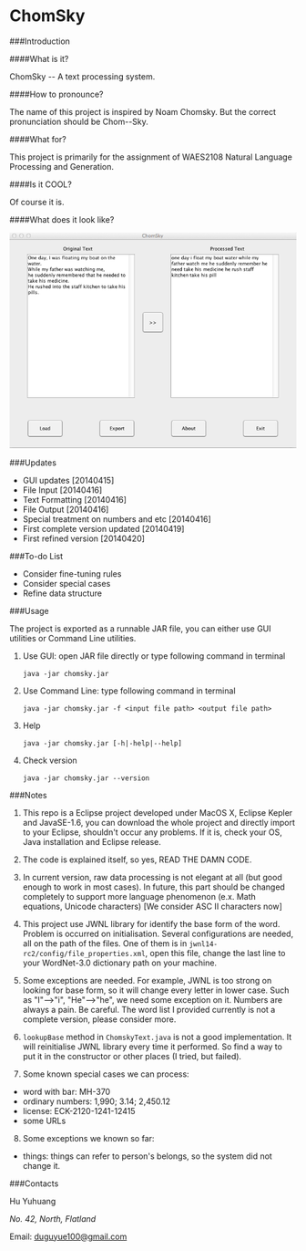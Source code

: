 ChomSky
=======

###Introduction

####What is it?

ChomSky -- A text processing system.

####How to pronounce?

The name of this project is inspired by Noam Chomsky. But the correct pronunciation  should be Chom--Sky.

####What for?

This project is primarily for the assignment of WAES2108 Natural Language Processing and Generation.

####Is it COOL?

Of course it is.

####What does it look like?

![ChomSky](/resource/ChomSky.png)

###Updates

+ GUI updates [20140415]
+ File Input [20140416]
+ Text Formatting [20140416]
+ File Output [20140416]
+ Special treatment on numbers and etc [20140416]
+ First complete version updated [20140419]
+ First refined version [20140420]

###To-do List

+ Consider fine-tuning rules
+ Consider special cases
+ Refine data structure

###Usage

The project is exported as a runnable JAR file, you can either use GUI utilities or Command Line utilities.

1. Use GUI: open JAR file directly or type following command in terminal

   ```
   java -jar chomsky.jar
   ```

2. Use Command Line: type following command in terminal

   ```
   java -jar chomsky.jar -f <input file path> <output file path>
   ```

3. Help

   ```
   java -jar chomsky.jar [-h|-help|--help]
   ```

4. Check version

   ```
   java -jar chomsky.jar --version
   ```

###Notes

1. This repo is a Eclipse project developed under MacOS X, Eclipse Kepler and JavaSE-1.6, you can download the whole project and directly import to your Eclipse, shouldn't occur any problems. If it is, check your OS, Java installation and Eclipse release.

2. The code is explained itself, so yes, READ THE DAMN CODE.

3. In current version, raw data processing is not elegant at all (but good enough to work in most cases). In future, this part should be changed completely to support more language phenomenon (e.x. Math equations, Unicode characters) [We consider ASC II characters now]

4. This project use JWNL library for identify the base form of the word. Problem is occurred on initialisation. Several configurations are needed, all on the path of the files. One of them is in `jwnl14-rc2/config/file_properties.xml`, open this file, change the last line to your WordNet-3.0 dictionary path on your machine.

5. Some exceptions are needed. For example, JWNL is too strong on looking for base form, so it will change every letter in lower case. Such as "I"-->"i", "He"-->"he", we need some exception on it. Numbers are always a pain. Be careful. The word list I provided currently is not a complete version, please consider more.

6. `lookupBase` method in `ChomskyText.java` is not a good implementation. It will reinitialise JWNL library every time it performed. So find a way to put it in the constructor or other places (I tried, but failed).

7. Some known special cases we can process:
  + word with bar: MH-370
  + ordinary numbers: 1,990; 3.14; 2,450.12
  + license: ECK-2120-1241-12415
  + some URLs

8. Some exceptions we known so far:
  + things: things can refer to person's belongs, so the system did not change it.

###Contacts

Hu Yuhuang

_No. 42, North, Flatland_

Email: duguyue100@gmail.com